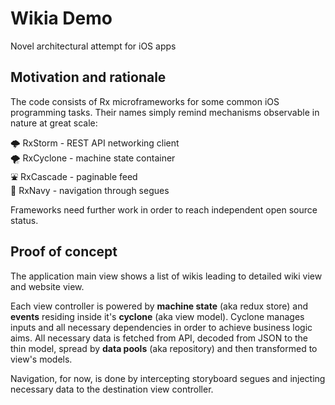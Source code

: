 # Wikia Demo
Novel architectural attempt for iOS apps

## Motivation and rationale

The code consists of Rx microframeworks for some common iOS programming tasks. Their names simply remind mechanisms observable in nature at great scale:

🌩 RxStorm - REST API networking client  
🌪 RxCyclone -  machine state container  
⛲️ RxCascade - paginable feed  
🧭 RxNavy - navigation through segues  

Frameworks need further work in order to reach independent open source status.

## Proof of concept

The application main view shows a list of wikis leading to detailed wiki view and website view.

Each view controller is powered by **machine state** (aka redux store) and **events** residing inside it's **cyclone** (aka view model). Cyclone manages inputs and all necessary dependencies in order to achieve business logic aims. All necessary data is fetched from API, decoded from JSON to the thin model, spread by **data pools** (aka repository) and then transformed to view's models.

Navigation, for now, is done by intercepting storyboard segues and injecting necessary data to the destination view controller.
